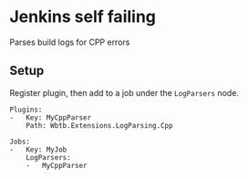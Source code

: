 # Jenkins self failing

Parses build logs for CPP errors

## Setup

Register plugin, then add to a job under the `LogParsers` node.

    Plugins:
    -   Key: MyCppParser
        Path: Wbtb.Extensions.LogParsing.Cpp

    Jobs:
    -   Key: MyJob
        LogParsers: 
        -   MyCppParser